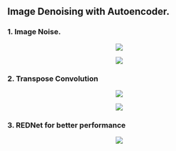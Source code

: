 ## Image Denoising with Autoencoder.

### 1. Image Noise.

<p align = "center">
  <img src = "https://user-images.githubusercontent.com/51883796/139589910-7f120861-4faf-4190-b032-50a791cf0523.png">
</p>

<p align = "center">
  <img src = "https://user-images.githubusercontent.com/51883796/139589930-bd502f0f-a0bc-42a9-993a-d5f7de00ca02.png">
</p>

### 2. Transpose Convolution

<p align = "center">
  <img src = "https://user-images.githubusercontent.com/51883796/139590559-db4bec32-b735-4fed-9d5e-fc48e68b349e.png">
</p>

<p align = "center">
  <img src = "https://user-images.githubusercontent.com/51883796/139590538-ddd4bfd6-ad87-47c2-8ff4-f0709a2a4641.png">
</p>

### 3. REDNet for better performance

<p align = "center">
  <img src = "https://user-images.githubusercontent.com/51883796/139589968-d1a08bc4-5d5b-466e-afe0-7581ca424f9f.png">
</p>
